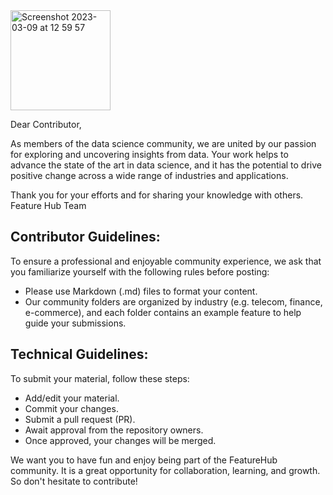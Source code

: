 <img width="160" alt="Screenshot 2023-03-09 at 12 59 57" src="https://user-images.githubusercontent.com/120475714/224016962-4f2a45fb-b723-4fac-a747-1328beaaa5ae.png">

Dear Contributor,

As members of the data science community, we are united by our passion for exploring and uncovering insights from data. 
Your work helps to advance the state of the art in data science, and it has the potential to drive positive change across a wide range of industries and applications. 

Thank you for your efforts and for sharing your knowledge with others. 
Feature Hub Team

## Contributor Guidelines:

To ensure a professional and enjoyable community experience, we ask that you familiarize yourself with the following rules before posting:

+ Please use Markdown (.md) files to format your content.
+ Our community folders are organized by industry (e.g. telecom, finance, e-commerce), and each folder contains an example feature to help guide your submissions.


## Technical Guidelines:

To submit your material, follow these steps:

+ Add/edit your material.
+ Commit your changes.
+ Submit a pull request (PR).
+ Await approval from the repository owners.
+ Once approved, your changes will be merged.

We want you to have fun and enjoy being part of the FeatureHub community. It is a great opportunity for collaboration, learning, and growth. 
So don't hesitate to contribute!

